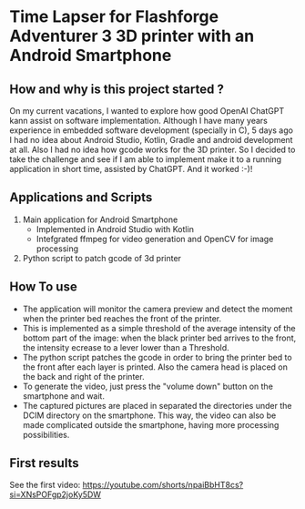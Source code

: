 # Time Lapser for Flashforge Adventurer 3 3D printer with an Android Smartphone

## How and why is this project started ?
On my current vacations, I wanted to explore how good OpenAI ChatGPT kann assist on software implementation.
Although I have many years experience in embedded software development (specially in C), 5 days ago I had no idea about Android Studio, Kotlin, Gradle and android development at all. Also I had no idea how gcode works for the 3D printer.
So I decided to take the challenge and see if I am able to implement make it to a running application in short time, assisted by ChatGPT.
And it worked :-)!

## Applications and Scripts
1) Main application for Android Smartphone
   * Implemented in Android Studio with Kotlin
   * Intefgrated ffmpeg for video generation and OpenCV for image processing
3) Python script to patch gcode of 3d printer

## How To use
* The application will monitor the camera preview and detect the moment when the printer bed reaches the front of the printer. 
* This is implemented as a simple threshold of the average intensity of the bottom part of the image: when the black printer bed arrives to the front, the intensity ecrease to a lever lower than a Threshold.
* The python script patches the gcode in order to bring the printer bed to the front after each layer is printed. Also the camera head is placed on the back and right of the printer.
* To generate the video, just press the "volume down" button on the smartphone and wait.
* The captured pictures are placed in separated the directories under the DCIM directory on the smartphone. This way, the video can also be made complicated outside the smartphone, having more processing possibilities.

## First results
See the first video:
https://youtube.com/shorts/npaiBbHT8cs?si=XNsPOFgp2joKy5DW


